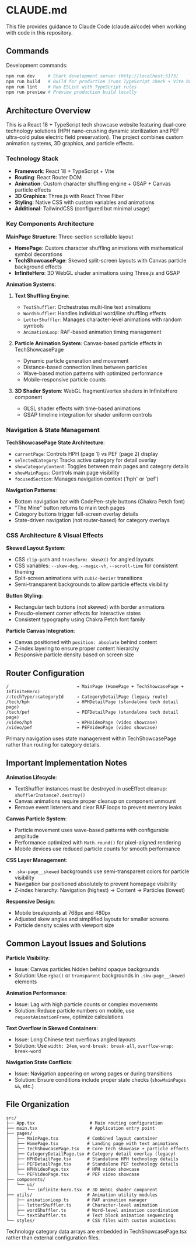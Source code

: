# CLAUDE.md

This file provides guidance to Claude Code (claude.ai/code) when working with code in this repository.

## Commands

Development commands:
```bash
npm run dev     # Start development server (http://localhost:5173)
npm run build   # Build for production (runs TypeScript check + Vite build)
npm run lint    # Run ESLint with TypeScript rules
npm run preview # Preview production build locally
```

## Architecture Overview

This is a React 18 + TypeScript tech showcase website featuring dual-core technology solutions (HPH nano-crushing dynamic sterilization and PEF ultra-cold pulse electric field preservation). The project combines custom animation systems, 3D graphics, and particle effects.

### Technology Stack

- **Framework**: React 18 + TypeScript + Vite
- **Routing**: React Router DOM
- **Animation**: Custom character shuffling engine + GSAP + Canvas particle effects
- **3D Graphics**: Three.js with React Three Fiber
- **Styling**: Native CSS with custom variables and animations
- **Additional**: TailwindCSS (configured but minimal usage)

### Key Components Architecture

**MainPage Structure**: Three-section scrollable layout
- **HomePage**: Custom character shuffling animations with mathematical symbol decorations
- **TechShowcasePage**: Skewed split-screen layouts with Canvas particle background effects
- **InfiniteHero**: 3D WebGL shader animations using Three.js and GSAP

**Animation Systems**:
1. **Text Shuffling Engine**:
   - `TextShuffler`: Orchestrates multi-line text animations
   - `WordShuffler`: Handles individual word/line shuffling effects
   - `LetterShuffler`: Manages character-level animations with random symbols
   - `AnimationLoop`: RAF-based animation timing management

2. **Particle Animation System**: Canvas-based particle effects in TechShowcasePage
   - Dynamic particle generation and movement
   - Distance-based connection lines between particles
   - Wave-based motion patterns with optimized performance
   - Mobile-responsive particle counts

3. **3D Shader System**: WebGL fragment/vertex shaders in InfiniteHero component
   - GLSL shader effects with time-based animations
   - GSAP timeline integration for shader uniform controls

### Navigation & State Management

**TechShowcasePage State Architecture**:
- `currentPage`: Controls HPH (page 1) vs PEF (page 2) display
- `selectedCategory`: Tracks active category for detail overlay
- `showCategoryContent`: Toggles between main pages and category details
- `showMainPages`: Controls main page visibility
- `focusedSection`: Manages navigation context ('hph' or 'pef')

**Navigation Patterns**:
- Bottom navigation bar with CodePen-style buttons (Chakra Petch font)
- "The Mine" button returns to main tech pages
- Category buttons trigger full-screen overlay details
- State-driven navigation (not router-based) for category overlays

### CSS Architecture & Visual Effects

**Skewed Layout System**:
- CSS `clip-path` and `transform: skewX()` for angled layouts
- CSS variables: `--skew-deg`, `--magic-vh`, `--scroll-time` for consistent theming
- Split-screen animations with `cubic-bezier` transitions
- Semi-transparent backgrounds to allow particle effects visibility

**Button Styling**:
- Rectangular tech buttons (not skewed) with border animations
- Pseudo-element corner effects for interactive states
- Consistent typography using Chakra Petch font family

**Particle Canvas Integration**:
- Canvas positioned with `position: absolute` behind content
- Z-index layering to ensure proper content hierarchy
- Responsive particle density based on screen size

## Router Configuration

```
/                          → MainPage (HomePage + TechShowcasePage + InfiniteHero)
/:techType/:categoryId     → CategoryDetailPage (legacy route)
/tech/hph                  → HPHDetailPage (standalone tech detail page)
/tech/pef                  → PEFDetailPage (standalone tech detail page)
/video/hph                 → HPHVideoPage (video showcase)
/video/pef                 → PEFVideoPage (video showcase)
```

Primary navigation uses state management within TechShowcasePage rather than routing for category details.

## Important Implementation Notes

**Animation Lifecycle**:
- TextShuffler instances must be destroyed in useEffect cleanup: `shufflerInstance?.destroy()`
- Canvas animations require proper cleanup on component unmount
- Remove event listeners and clear RAF loops to prevent memory leaks

**Canvas Particle System**:
- Particle movement uses wave-based patterns with configurable amplitude
- Performance optimized with `Math.round()` for pixel-aligned rendering
- Mobile devices use reduced particle counts for smooth performance

**CSS Layer Management**:
- `.skw-page__skewed` backgrounds use semi-transparent colors for particle visibility
- Navigation bar positioned absolutely to prevent homepage visibility
- Z-index hierarchy: Navigation (highest) → Content → Particles (lowest)

**Responsive Design**:
- Mobile breakpoints at 768px and 480px
- Adjusted skew angles and simplified layouts for smaller screens
- Particle density scales with viewport size

## Common Layout Issues and Solutions

**Particle Visibility**:
- Issue: Canvas particles hidden behind opaque backgrounds
- Solution: Use `rgba()` or `transparent` backgrounds in `.skw-page__skewed` elements

**Animation Performance**:
- Issue: Lag with high particle counts or complex movements
- Solution: Reduce particle numbers on mobile, use `requestAnimationFrame`, optimize calculations

**Text Overflow in Skewed Containers**:
- Issue: Long Chinese text overflows angled layouts
- Solution: Use `width: 24em`, `word-break: break-all`, `overflow-wrap: break-word`

**Navigation State Conflicts**:
- Issue: Navigation appearing on wrong pages or during transitions
- Solution: Ensure conditions include proper state checks (`showMainPages &&`, etc.)

## File Organization

```
src/
├── App.tsx                     # Main routing configuration
├── main.tsx                    # Application entry point
├── pages/
│   ├── MainPage.tsx           # Combined layout container
│   ├── HomePage.tsx           # Landing page with text animations
│   ├── TechShowcasePage.tsx   # Core tech showcase + particle effects
│   ├── CategoryDetailPage.tsx # Category detail overlay (legacy)
│   ├── HPHDetailPage.tsx      # Standalone HPH technology details
│   ├── PEFDetailPage.tsx      # Standalone PEF technology details
│   ├── HPHVideoPage.tsx       # HPH video showcase
│   └── PEFVideoPage.tsx       # PEF video showcase
├── components/
│   └── ui/
│       └── infinite-hero.tsx  # 3D WebGL shader component
├── utils/                     # Animation utility modules
│   ├── animationLoop.ts       # RAF animation manager
│   ├── letterShuffler.ts      # Character-level animation
│   ├── wordShuffler.ts        # Word-level animation coordination
│   └── textShuffler.ts        # Text block animation sequencing
└── styles/                    # CSS files with custom animations
```

Technology category data arrays are embedded in TechShowcasePage.tsx rather than external configuration files.